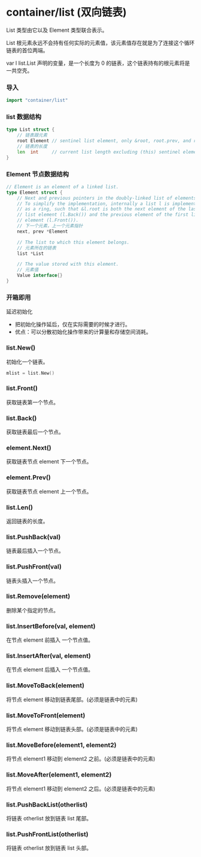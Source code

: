 # container/list (双向链表)

List 类型由它以及 Element 类型联合表示。

List 根元素永远不会持有任何实际的元素值，该元素值存在就是为了连接这个循环链表的首位两端。

var l list.List 声明的变量，是一个长度为 0 的链表，这个链表持有的根元素将是一共空壳。


### 导入
```go
import "container/list"
```


### list 数据结构
```go
type List struct {
	// 链表跟元素
	root Element // sentinel list element, only &root, root.prev, and root.next are used
	// 链表的长度
	len  int     // current list length excluding (this) sentinel element
}
```


### Element 节点数据结构
```go
// Element is an element of a linked list.
type Element struct {
	// Next and previous pointers in the doubly-linked list of elements.
	// To simplify the implementation, internally a list l is implemented
	// as a ring, such that &l.root is both the next element of the last
	// list element (l.Back()) and the previous element of the first list
	// element (l.Front()).
	// 下一个元素，上一个元素指针
	next, prev *Element

	// The list to which this element belongs.
	// 元素所在的链表
	list *List

	// The value stored with this element.
	// 元素值
	Value interface{}
}
```


### 开箱即用
延迟初始化
* 把初始化操作延后，仅在实际需要的时候才进行。  
* 优点：可以分散初始化操作带来的计算量和存储空间消耗。


### list.New()
初始化一个链表。
```go
mlist = list.New()
```


### list.Front()
获取链表第一个节点。


### list.Back()
获取链表最后一个节点。


### element.Next()
获取链表节点 element 下一个节点。


### element.Prev()
获取链表节点 element 上一个节点。


### list.Len()
返回链表的长度。


### list.PushBack(val)
链表最后插入一个节点。


### list.PushFront(val)
链表头插入一个节点。


### list.Remove(element)
删除某个指定的节点。


### list.InsertBefore(val, element)
在节点 element 前插入 一个节点值。


### list.InsertAfter(val, element)
在节点 element 后插入 一个节点值。


### list.MoveToBack(element)
将节点 element 移动到链表尾部。(必须是链表中的元素)


### list.MoveToFront(element)
将节点 element 移动到链表头部。(必须是链表中的元素)


### list.MoveBefore(element1, element2)
将节点 element1 移动到 element2 之前。(必须是链表中的元素)


### list.MoveAfter(element1, element2)
将节点 element1 移动到 element2 之后。(必须是链表中的元素)


### list.PushBackList(otherlist)
将链表 otherlist 放到链表 list 尾部。


### list.PushFrontList(otherlist)
将链表 otherlist 放到链表 list 头部。






